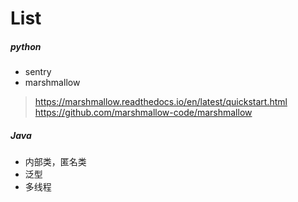 # List
##### python
- sentry
- marshmallow
>https://marshmallow.readthedocs.io/en/latest/quickstart.html
>https://github.com/marshmallow-code/marshmallow

##### Java
- 内部类，匿名类
- 泛型
- 多线程
